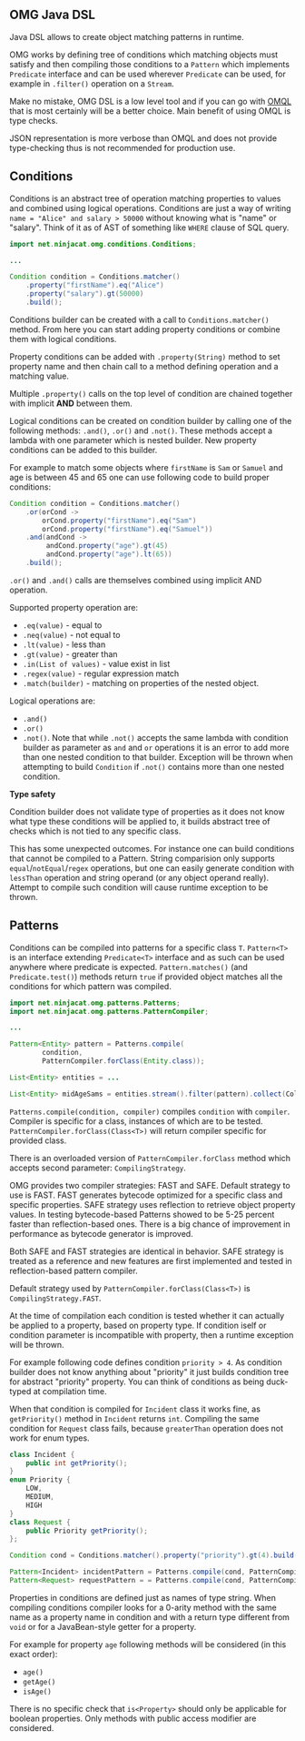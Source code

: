 ## OMG Java DSL

Java DSL allows to create object matching patterns in runtime.

OMG works by defining tree of conditions which matching objects must satisfy and then
compiling those conditions to a `Pattern` which implements `Predicate` interface and can 
be used wherever `Predicate` can be used, for example in `.filter()` operation on a `Stream`.

Make no mistake, OMG DSL is a low level tool and if you can go with [OMQL](omql.md) that is most certainly will be a better choice. Main benefit of using OMQL is type checks. 

JSON representation is more verbose than OMQL and does not provide type-checking thus is not recommended for production use. 

## Conditions

Conditions is an abstract tree of operation matching properties to values and combined using logical operations. Conditions are just a way of writing `name = "Alice" and salary > 50000` without knowing what is "name" or "salary". Think of it as of AST of something like `WHERE` clause of SQL query.

```java
import net.ninjacat.omg.conditions.Conditions;

...

Condition condition = Conditions.matcher()
    .property("firstName").eq("Alice")
    .property("salary").gt(50000)
    .build();
```

Conditions builder can be created with a call to `Conditions.matcher()` method. From here
you can start adding property conditions or combine them with logical conditions.

Property conditions can be added with `.property(String)` method to set property name
and then chain call to a method defining operation and a matching value.

Multiple `.property()` calls on the top level of condition are chained together with implicit **AND** between them.

Logical conditions can be created on condition builder by calling one of the following methods: `.and()`, `.or()` and `.not()`. These methods accept a lambda with one parameter which is nested builder. New property conditions can be added to this builder.

For example to match some objects where `firstName` is `Sam` or `Samuel` and age is between 45 and 65 one can use following code to build proper conditions:

```java
Condition condition = Conditions.matcher()
    .or(orCond -> 
        orCond.property("firstName").eq("Sam")
        orCond.property("firstName").eq("Samuel"))
    .and(andCond ->
         andCond.property("age").gt(45)
         andCond.property("age").lt(65))
    .build();
```

`.or()` and `.and()` calls are themselves combined using implicit AND operation.

Supported property operation are:
- `.eq(value)` - equal to
- `.neq(value)` - not equal to
- `.lt(value)` - less than
- `.gt(value)` - greater than
- `.in(List of values)` - value exist in list
- `.regex(value)` - regular expression match
- `.match(builder)` - matching on properties of the nested object.

Logical operations are:
- `.and()`
- `.or()`
- `.not()`. Note that while `.not()` accepts the same lambda with condition builder as parameter as `and` and `or` 
    operations it is an error to add more than one nested condition to that builder. Exception will be thrown when
    attempting to build `Condition` if `.not()` contains more than one nested condition. 

**Type safety**

Condition builder does not validate type of properties as it does not know what type these conditions will be applied to, 
it builds abstract tree of checks which is not tied to any specific class.

This has some unexpected outcomes. For instance one can build conditions that cannot be compiled to a Pattern. String
comparision only supports `equal`/`notEqual`/`regex` operations, but one can easily generate condition with `lessThan` 
operation and string operand (or any object operand really). Attempt to compile such condition will cause runtime 
exception to be thrown.

## Patterns

Conditions can be compiled into patterns for a specific class `T`. `Pattern<T>` is an interface extending `Predicate<T>` 
interface and as such can be used anywhere where predicate is expected. `Pattern.matches()` (and `Predicate.test()`)
methods return `true` if provided object matches all the conditions for which pattern was compiled.
 

```java
import net.ninjacat.omg.patterns.Patterns;
import net.ninjacat.omg.patterns.PatternCompiler;

...

Pattern<Entity> pattern = Patterns.compile(
        condition, 
        PatternCompiler.forClass(Entity.class));

List<Entity> entities = ...

List<Entity> midAgeSams = entities.stream().filter(pattern).collect(Collectors.toList());

```

`Patterns.compile(condition, compiler)` compiles `condition` with `compiler`. Compiler is specific for a class, 
instances of which are to be tested. `PatternCompiler.forClass(Class<T>)` will return compiler specific for provided class.

There is an overloaded version of `PatternCompiler.forClass` method which accepts second parameter: `CompilingStrategy`.

OMG provides two compiler strategies: FAST and SAFE. Default strategy to use is FAST. FAST generates bytecode optimized for a specific class and specific properties. SAFE strategy uses reflection to retrieve object property values. In testing bytecode-based Patterns showed to be 5-25 percent faster than reflection-based ones. There is a big chance of improvement in performance as bytecode generator is improved.

Both SAFE and FAST strategies are identical in behavior. SAFE strategy is treated as a reference and new features are
first implemented and tested in reflection-based pattern compiler.

Default strategy used by `PatternCompiler.forClass(Class<T>)` is `CompilingStrategy.FAST`.

At the time of compilation each condition is tested whether it can actually be applied to a property, based on property
type. If condition iself or condition parameter is incompatible with property, then a runtime exception will be thrown. 

For example following code defines condition `priority > 4`. As condition builder does not know anything about "priority"
it just builds condition tree for abstract "priority" property. You can think of conditions as being duck-typed at 
compilation time. 

When that condition is compiled for `Incident` class it works fine, as `getPriority()` method in `Incident` returns `int`.
Compiling the same condition for `Request` class fails, because `greaterThan` operation does not work for enum types.

```java
class Incident {
    public int getPriority();
}
enum Priority {
    LOW,
    MEDIUM,
    HIGH
}
class Request {
    public Priority getPriority();
};

Condition cond = Conditions.matcher().property("priority").gt(4).build();

Pattern<Incident> incidentPattern = Patterns.compile(cond, PatternCompiler.forClass(Incident.class)); // works
Pattern<Request> requestPattern = = Patterns.compile(cond, PatternCompiler.forClass(Request.class)); // fails. .gt() is not applicable to Enums

```

Properties in conditions are defined just as names of type string. When compiling conditions compiler looks for a 
0-arity method with the same name as a property name in condition and with a return type different from `void` or for a 
JavaBean-style getter for a property. 

For example for property `age` following methods will be considered (in this exact order):
- `age()`
- `getAge()`
- `isAge()`

There is no specific check that `is<Property>` should only be applicable for boolean properties. Only methods with public
access modifier are considered.
